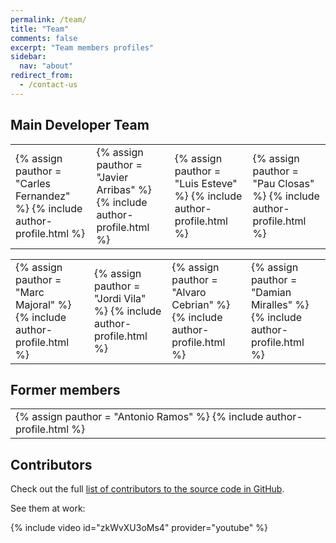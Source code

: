 ```yaml
---
permalink: /team/
title: "Team"
comments: false
excerpt: "Team members profiles"
sidebar:
  nav: "about"
redirect_from:
  - /contact-us
---
```


## Main Developer Team

<html> <body > <table>
 <tr>
     <td id="authortable">  
        {% assign pauthor = "Carles Fernandez" %}
        {% include author-profile.html %}
     </td>
     <td id="authortable">
        {% assign pauthor = "Javier Arribas" %}
        {% include author-profile.html %}
     </td>
     <td id="authortable">
        {% assign pauthor = "Luis Esteve" %}
        {% include author-profile.html %}
    </td>
    <td id="authortable">
    {% assign pauthor = "Pau Closas" %}
    {% include author-profile.html %}
   </td>
  </tr>
</table>

<table>
 <tr>
     <td id="authortable">  
        {% assign pauthor = "Marc Majoral" %}
        {% include author-profile.html %}
     </td>
     <td id="authortable">
        {% assign pauthor = "Jordi Vila" %}
        {% include author-profile.html %}
     </td>
     <td id="authortable">
        {% assign pauthor = "Alvaro Cebrian" %}
        {% include author-profile.html %}
     </td>
     <td id="authortable">
        {% assign pauthor = "Damian Miralles" %}
        {% include author-profile.html %}
     </td>
  </tr>
</table>

</body> </html>

## Former members

<table>
 <tr>
     <td id="authortable">
        {% assign pauthor = "Antonio Ramos" %}
        {% include author-profile.html %}
     </td>
  </tr>
</table>

## Contributors


Check out the full [list of contributors to the source code in GitHub](https://github.com/gnss-sdr/gnss-sdr/graphs/contributors).

See them at work:

{% include video id="zkWvXU3oMs4" provider="youtube" %}
